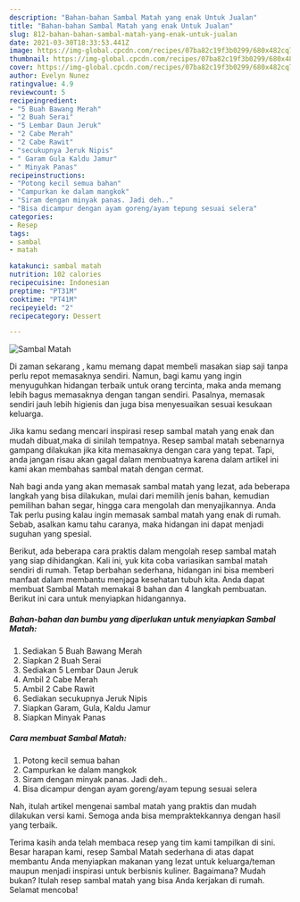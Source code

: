 ```yaml
---
description: "Bahan-bahan Sambal Matah yang enak Untuk Jualan"
title: "Bahan-bahan Sambal Matah yang enak Untuk Jualan"
slug: 812-bahan-bahan-sambal-matah-yang-enak-untuk-jualan
date: 2021-03-30T18:33:53.441Z
image: https://img-global.cpcdn.com/recipes/07ba82c19f3b0299/680x482cq70/sambal-matah-foto-resep-utama.jpg
thumbnail: https://img-global.cpcdn.com/recipes/07ba82c19f3b0299/680x482cq70/sambal-matah-foto-resep-utama.jpg
cover: https://img-global.cpcdn.com/recipes/07ba82c19f3b0299/680x482cq70/sambal-matah-foto-resep-utama.jpg
author: Evelyn Nunez
ratingvalue: 4.9
reviewcount: 5
recipeingredient:
- "5 Buah Bawang Merah"
- "2 Buah Serai"
- "5 Lembar Daun Jeruk"
- "2 Cabe Merah"
- "2 Cabe Rawit"
- "secukupnya Jeruk Nipis"
- " Garam Gula Kaldu Jamur"
- " Minyak Panas"
recipeinstructions:
- "Potong kecil semua bahan"
- "Campurkan ke dalam mangkok"
- "Siram dengan minyak panas. Jadi deh.."
- "Bisa dicampur dengan ayam goreng/ayam tepung sesuai selera"
categories:
- Resep
tags:
- sambal
- matah

katakunci: sambal matah 
nutrition: 102 calories
recipecuisine: Indonesian
preptime: "PT31M"
cooktime: "PT41M"
recipeyield: "2"
recipecategory: Dessert

---
```



![Sambal Matah](https://img-global.cpcdn.com/recipes/07ba82c19f3b0299/680x482cq70/sambal-matah-foto-resep-utama.jpg)

Di zaman  sekarang , kamu memang dapat membeli masakan siap saji tanpa perlu repot memasaknya sendiri. Namun, bagi kamu yang ingin menyuguhkan hidangan terbaik untuk orang tercinta, maka anda memang lebih bagus memasaknya dengan tangan sendiri. Pasalnya, memasak sendiri jauh lebih higienis dan juga bisa menyesuaikan sesuai kesukaan keluarga.

Jika kamu sedang mencari inspirasi resep sambal matah yang enak dan mudah dibuat,maka di sinilah tempatnya. Resep sambal matah  sebenarnya gampang dilakukan jika kita memasaknya dengan cara yang tepat. Tapi, anda jangan risau akan gagal dalam membuatnya 
karena dalam artikel ini kami akan membahas sambal matah dengan cermat.  



Nah bagi anda yang akan memasak sambal matah yang lezat, ada beberapa langkah yang bisa dilakukan, mulai dari memilih jenis bahan, kemudian pemilihan bahan segar, hingga cara mengolah dan menyajikannya. Anda Tak perlu pusing kalau ingin memasak sambal matah yang enak di rumah. Sebab, asalkan kamu  tahu caranya, maka hidangan ini dapat menjadi suguhan yang spesial.

Berikut, ada beberapa cara praktis  dalam mengolah resep sambal matah yang siap dihidangkan. Kali ini, yuk kita coba variasikan sambal matah sendiri di rumah. Tetap berbahan sederhana, hidangan ini bisa memberi manfaat dalam membantu menjaga kesehatan tubuh kita. Anda dapat membuat Sambal Matah memakai 8 bahan dan 4 langkah pembuatan. Berikut ini cara untuk menyiapkan hidangannya.

<!--inarticleads1-->

##### Bahan-bahan dan bumbu yang diperlukan untuk menyiapkan Sambal Matah:

1. Sediakan 5 Buah Bawang Merah
1. Siapkan 2 Buah Serai
1. Sediakan 5 Lembar Daun Jeruk
1. Ambil 2 Cabe Merah
1. Ambil 2 Cabe Rawit
1. Sediakan secukupnya Jeruk Nipis
1. Siapkan  Garam, Gula, Kaldu Jamur
1. Siapkan  Minyak Panas




<!--inarticleads2-->

##### Cara membuat Sambal Matah:

1. Potong kecil semua bahan
1. Campurkan ke dalam mangkok
1. Siram dengan minyak panas. Jadi deh..
1. Bisa dicampur dengan ayam goreng/ayam tepung sesuai selera




Nah, itulah artikel mengenai  sambal matah  yang praktis dan mudah dilakukan versi kami. Semoga anda bisa mempraktekkannya dengan hasil yang terbaik. 

Terima kasih anda telah membaca resep yang tim kami tampilkan di sini. Besar harapan kami, resep  Sambal Matah sederhana di atas dapat membantu Anda menyiapkan makanan yang lezat untuk keluarga/teman maupun menjadi inspirasi untuk berbisnis kuliner. Bagaimana? Mudah bukan? Itulah resep sambal matah yang bisa Anda kerjakan di rumah. Selamat mencoba!

